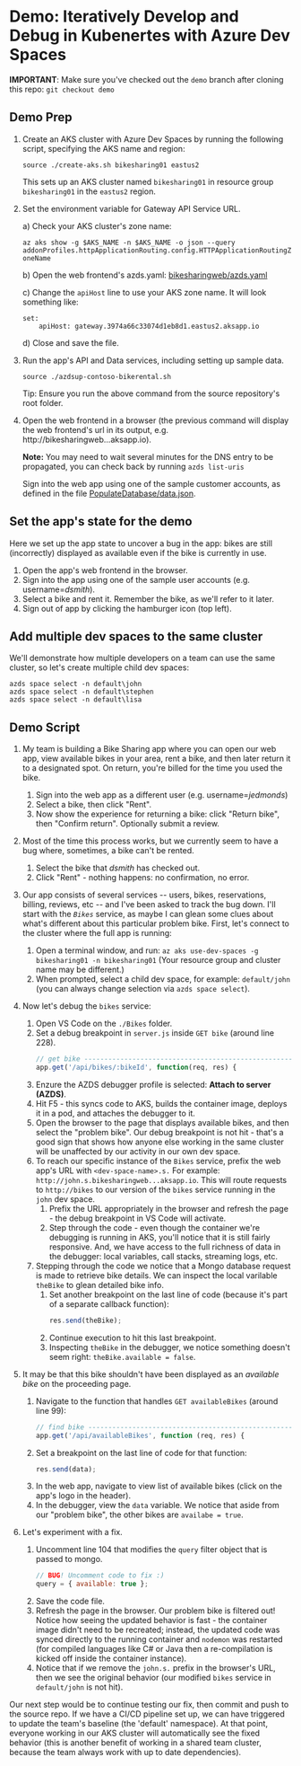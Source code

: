 # Demo: Iteratively Develop and Debug in Kubenertes with Azure Dev Spaces

**IMPORTANT**: Make sure you've checked out the `demo` branch after cloning this repo: `git checkout demo`

## Demo Prep

1. Create an AKS cluster with Azure Dev Spaces by running the following script, specifying the AKS name and region:
    
    ```
    source ./create-aks.sh bikesharing01 eastus2
    ```

    This sets up an AKS cluster named `bikesharing01` in resource group `bikesharing01` in the `eastus2` region.

2. Set the environment variable for Gateway API Service URL.

    a) Check your AKS cluster's zone name: 
    
    `az aks show -g $AKS_NAME -n $AKS_NAME -o json --query addonProfiles.httpApplicationRouting.config.HTTPApplicationRoutingZoneName`

    b) Open the web frontend's azds.yaml: [bikesharingweb/azds.yaml](bikesharingweb/azds.yaml)

    c) Change the `apiHost` line to use your AKS zone name. It will look something like:
        
    ```
    set:
        apiHost: gateway.3974a66c33074d1eb8d1.eastus2.aksapp.io
    ```
    d) Close and save the file.

3. Run the app's API and Data services, including setting up sample data.

    ```
    source ./azdsup-contoso-bikerental.sh
    ``` 
    Tip: Ensure you run the above command from the source repository's root folder.

4. Open the web frontend in a browser (the previous command will display the web frontend's url in its output, e.g. http://bikesharingweb...aksapp.io). 

    **Note:** You may need to wait several minutes for the DNS entry to be propagated, you can check back by running `azds list-uris`

    Sign into the web app using one of the sample customer accounts, as defined in the file [PopulateDatabase/data.json](PopulateDatabase/data.json).


## Set the app's state for the demo
Here we set up the app state to uncover a bug in the app: bikes are still (incorrectly) displayed as available even if the bike is currently in use.
1. Open the app's web frontend in the browser.
1. Sign into the app using one of the sample user accounts (e.g. username=*dsmith*).
1. Select a bike and rent it. Remember the bike, as we'll refer to it later.
1. Sign out of app by clicking the hamburger icon (top left).

## Add multiple dev spaces to the same cluster
We'll demonstrate how multiple developers on a team can use the same cluster, so let's create multiple child dev spaces:
```
azds space select -n default\john
azds space select -n default\stephen
azds space select -n default\lisa
```

## Demo Script
 
1. My team is building a Bike Sharing app where you can open our web app, view available bikes in your area, rent a bike, and then later return it to a designated spot. On return, you're billed for the time you used the bike.
    1. Sign into the web app as a different user (e.g. username=*jedmonds*)
    1. Select a bike, then click "Rent".
    1. Now show the experience for returning a bike: click "Return bike", then "Confirm return". Optionally submit a review.
1. Most of the time this process works, but we currently seem to have a bug where, sometimes, a bike can't be rented.
    1. Select the bike that *dsmith* has checked out.
    1. Click "Rent" - nothing happens: no confirmation, no error.
1. Our app consists of several services -- users, bikes, reservations, billing, reviews, etc -- and I've been asked to track the bug down. I'll start with the *`Bikes`* service, as maybe I can glean some clues about what's different about this particular problem bike. First, let's connect to the cluster where the full app is running:
    1. Open a terminal window, and run: `az aks use-dev-spaces -g bikesharing01 -n bikesharing01` (Your resource group and cluster name may be different.)
    1. When prompted, select a child dev space, for example: `default/john` (you can always change selection via `azds space select`).
    
1. Now let's debug the `bikes` service:
    1. Open VS Code on the `./Bikes` folder.
    1. Set a debug breakpoint in `server.js` inside `GET bike` (around line 228).
        ``` javascript
        // get bike ------------------------------------------------------------
        app.get('/api/bikes/:bikeId', function(req, res) {
        ```
    1. Enzure the AZDS debugger profile is selected: **Attach to server (AZDS)**.
    1. Hit F5 - this syncs code to AKS, builds the container image, deploys it in a pod, and attaches the debugger to it.
    1. Open the browser to the page that displays available bikes, and then select the "problem bike". Our debug breakpoint is not hit - that's a good sign that shows how anyone else working in the same cluster will be unaffected by our activity in our own dev space. 
    1. To reach our specific instance of the `Bikes` service, prefix the web app's URL  with `<dev-space-name>.s.` For example: `http://john.s.bikesharingweb...aksapp.io`. This will route requests to `http://bikes` to our version of the `bikes` service running in the `john` dev space.
        1. Prefix the URL appropriately in the browser and refresh the page - the debug breakpoint in VS Code will activate.
        1. Step through the code - even though the container we're debugging is running in AKS, you'll notice that it is still fairly responsive. And, we have access to the full richness of data in the debugger: local variables, call stacks, streaming logs, etc.
    1. Stepping through the code we notice that a Mongo database request is made to retrieve bike details. We can inspect the local varilable `theBike` to glean detailed bike info.
        1. Set another breakpoint on the last line of code (because it's part of a separate callback function):
            ``` javascript
            res.send(theBike);
            ```
        1. Continue execution to hit this last breakpoint. 
        1. Inspecting `theBike` in the debugger, we notice something doesn't seem right: `theBike.available = false`. 
1. It may be that this bike shouldn't have been displayed as an *available bike* on the proceeding page.
    1. Navigate to the function that handles `GET availableBikes` (around line 99):
        ``` javascript
        // find bike ------------------------------------------------------------
        app.get('/api/availableBikes', function (req, res) {
        ```
    1. Set a breakpoint on the last line of code for that function:
        ``` javascript
        res.send(data);
        ```
    1. In the web app, navigate to view list of available bikes (click on the app's logo in the header).
    1. In the debugger, view the `data` variable. We notice that aside from our "problem bike", the other bikes are `availabe = true`.
1. Let's experiment with a fix. 
    1. Uncomment line 104 that modifies the `query` filter object that is passed to mongo. 
        ``` javascript
        // BUG! Uncomment code to fix :)
        query = { available: true };
        ```
    1. Save the code file.
    1. Refresh the page in the browser. Our problem bike is filtered out! Notice how seeing the updated behavior is fast - the container image didn't need to be recreated; instead, the updated code was synced directly to the running container and `nodemon` was restarted (for compiled languages like C# or Java then a re-compilation is kicked off inside the container instance).
    1. Notice that if we remove the `john.s.` prefix in the browser's URL, then we see the original behavior (our modified `bikes` service in `default/john` is not hit).

Our next step would be to continue testing our fix, then commit and push to the source repo. If we have a CI/CD pipeline set up, we can have triggered to update the team's baseline (the 'default' namespace). At that point, everyone working in our AKS cluster will automatically see the fixed behavior (this is another benefit of working in a shared team cluster, because the team always work with up to date dependencies).
